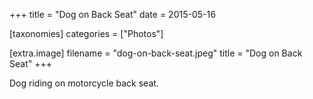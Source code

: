 +++
title = "Dog on Back Seat"
date = 2015-05-16

[taxonomies]
categories = ["Photos"]

[extra.image]
filename = "dog-on-back-seat.jpeg"
title = "Dog on Back Seat"
+++

Dog riding on motorcycle back seat.
